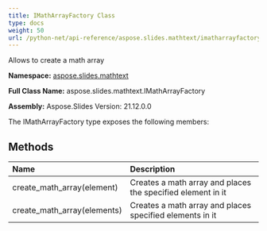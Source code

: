 ```yaml
---
title: IMathArrayFactory Class
type: docs
weight: 50
url: /python-net/api-reference/aspose.slides.mathtext/imatharrayfactory/
---
```


Allows to create a math array

**Namespace:** [aspose.slides.mathtext](/slides/python-net/api-reference/aspose.slides.mathtext/)

**Full Class Name:** aspose.slides.mathtext.IMathArrayFactory

**Assembly:**  Aspose.Slides Version: 21.12.0.0

The IMathArrayFactory type exposes the following members:
## **Methods**
|**Name**|**Description**|
| :- | :- |
|create_math_array(element)|Creates a math array and places the specified element in it|
|create_math_array(elements)|Creates a math array and places specified elements in it|
